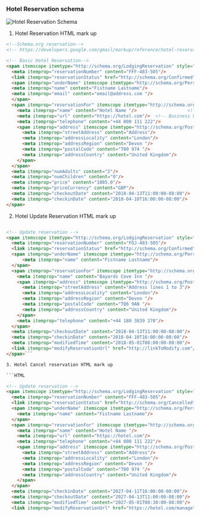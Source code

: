 ### Hotel Reservation schema

<img src="http://twintoe.com/UI/inbox_hotel[2].png" alt="Hotel Reservation Schema" />


1. Hotel Reservation HTML mark up

```HTML
<!--Schema.org reservation-->
<!-- https://developers.google.com/gmail/markup/reference/hotel-reservation -->

<!-- Basic Hotel Reservation-->
<span itemscope itemtype="http://schema.org/LodgingReservation" style="line-height:0;font-size:0;heighty:0;">
  <meta itemprop="reservationNumber" content="FFF-483-505"/> 				<!-- Reservation: number -->
  <link itemprop="reservationStatus" href="http://schema.org/Confirmed"/>
  <span itemprop="underName" itemscope itemtype="http://schema.org/Person">
  <meta itemprop="name" content="Fistname Lastname"/> 						<!-- Billing contact -->
  <meta itemprop="email" content="email@address.com "/> 						<!-- Email address - person or organization the reservation or ticket is for. -->
  </span>
  <span itemprop="reservationFor" itemscope itemtype="http://schema.org/LodgingBusiness">
    <meta itemprop="name" content="Hotel Name "/> 					<!-- Property name -->
	<meta itemprop="url" content="https://hotel.com"/> 	<!-- Business URL (with shortname)  -->
	<meta itemprop="telephone" content="+44 000 111 222"/> 				<!-- Business tel number -->
    <span itemprop="address" itemscope itemtype="http://schema.org/PostalAddress">
      <meta itemprop="streetAddress" content="Address"/> 					<!-- Address line 1, address line 2, address line 3  -->
      <meta itemprop="addressLocality" content="London"/> 					<!-- City -->
      <meta itemprop="addressRegion" content="Devon "/> 					<!-- Region -->
      <meta itemprop="postalCode" content="T00 974 "/> 						<!-- Postcode -->
      <meta itemprop="addressCountry" content="United Kingdom"/> 			<!-- Country -->
    </span>   				
  </span>
  <meta itemprop="numAdults" content="2"/> 									<!-- Number of adults -->
  <meta itemprop="numChildren" content="0"/> 								<!-- Number of children -->
  <meta itemprop="price" content="1085.0"/> 							    <!-- Total reservation price -->
  <meta itemprop="priceCurrency" content="GBP"/> 							<!-- The currency (in 3-letter ISO 4217 format)  -->
  <meta itemprop="checkoutDate" content="2018-04-13T11:00:00-08:00"/> 		<!-- Check in date -->
  <meta itemprop="checkinDate" content="2018-04-10T16:00:00-08:00"/> 		<!-- Check out date -->
</span>
```

2. Hotel Update Reservation HTML mark up

```HTML

<!-- Update reservation -->
<span itemscope itemtype="http://schema.org/LodgingReservation" style="line-height:0;font-size:0;heighty:0;">
  <meta itemprop="reservationNumber" content="FOJ-483-505"/> 				<!-- Reservation: number -->
  <link itemprop="reservationStatus" href="http://schema.org/Confirmed"/>
  <span itemprop="underName" itemscope itemtype="http://schema.org/Person">
      <meta itemprop="name" content="Fistname Lastname"/> 						<!-- Billing contact -->
  </span>
  <span itemprop="reservationFor" itemscope itemtype="http://schema.org/LodgingBusiness">
    <meta itemprop="name" content="Bayards Cove Inn "/> 					<!-- Property name -->
    <span itemprop="address" itemscope itemtype="http://schema.org/PostalAddress">
      <meta itemprop="streetAddress" content="Address lines 1 to 3"/> 					<!-- Address line 1, address line 2, address line 3  -->
      <meta itemprop="addressLocality" content="London"/> 					<!-- City -->
      <meta itemprop="addressRegion" content="Devon "/> 					<!-- Region -->
      <meta itemprop="postalCode" content="TQ6 9AN "/> 						<!-- Postcode -->
      <meta itemprop="addressCountry" content="United Kingdom"/> 			<!-- Country -->
    </span>
    <meta itemprop="telephone" content="+44 180 3839 278"/> 				<!-- Business tel number -->
  </span>
  <meta itemprop="checkoutDate" content="2018-04-13T11:00:00-08:00"/> 		<!-- Check in date -->
  <meta itemprop="checkinDate" content="2018-04-10T16:00:00-08:00"/> 		<!-- Check out date -->
  <meta itemprop="modifiedTime" content="2018-05-01T08:00:00-08:00"/>		<!-- Modified time -->
  <link itemprop="modifyReservationUrl" href="http://linkToModify.com"/> 	<!-- Url to modify booking page -->
</span>```

3. Hotel Cancel reservation HTML mark up

```HTML

<!-- Update reservation -->
<span itemscope itemtype="http://schema.org/LodgingReservation" style="line-height:0;font-size:0;heighty:0;">
  <meta itemprop="reservationNumber" content="FFF-483-505"/>
  <link itemprop="reservationStatus" href="http://schema.org/Cancelled"/>
  <span itemprop="underName" itemscope itemtype="http://schema.org/Person">
    <meta itemprop="name" content="Fistname Lastname"/> 
  </span>
  <span itemprop="reservationFor" itemscope itemtype="http://schema.org/LodgingBusiness">
    <meta itemprop="name" content="Hotel Name "/> 							<!-- Property name -->
	<meta itemprop="url" content="https://hotel.com"/> 						<!-- Business URL (with shortname)  -->
	<meta itemprop="telephone" content="+44 000 111 222"/> 					<!-- Business tel number -->
    <span itemprop="address" itemscope itemtype="http://schema.org/PostalAddress">
      <meta itemprop="streetAddress" content="Address"/> 					<!-- Address line 1, address line 2, address line 3  -->
      <meta itemprop="addressLocality" content="London"/> 					<!-- City -->
      <meta itemprop="addressRegion" content="Devon "/> 					<!-- Region -->
      <meta itemprop="postalCode" content="T00 974 "/> 						<!-- Postcode -->
      <meta itemprop="addressCountry" content="United Kingdom"/> 			<!-- Country -->
    </span>   				
  </span>
  <meta itemprop="checkinDate" content="2027-04-11T16:00:00-08:00"/>
  <meta itemprop="checkoutDate" content="2027-04-13T11:00:00-08:00"/>
  <meta itemprop="modifiedTime" content="2027-05-01T08:30:00-08:00"/>
  <link itemprop="modifyReservationUrl" href="https://hotel.com/manage"/>```
